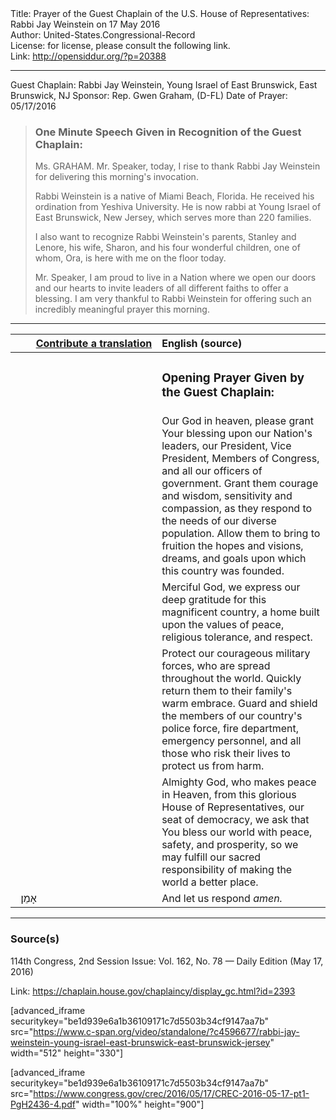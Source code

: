 <html>
<head></head>
<body>
Title: Prayer of the Guest Chaplain of the U.S. House of Representatives: Rabbi Jay Weinstein on 17 May 2016<br />
Author: United-States.Congressional-Record<br />
License: for license, please consult the following link.<br />
Link: <a href="http://opensiddur.org/?p=20388">http://opensiddur.org/?p=20388</a>
<p />
<hr />

Guest Chaplain: Rabbi Jay Weinstein, Young Israel of East Brunswick, East Brunswick, NJ
Sponsor: Rep. Gwen Graham, (D-FL)
Date of Prayer: 05/17/2016

<blockquote>
<h3>One Minute Speech Given in Recognition of the Guest Chaplain:</h3>
Ms. GRAHAM. Mr. Speaker, today, I rise to thank Rabbi Jay Weinstein for delivering this morning's invocation.

Rabbi Weinstein is a native of Miami Beach, Florida. He received his ordination from Yeshiva University. He is now rabbi at Young Israel of East Brunswick, New Jersey, which serves more than 220 families.

I also want to recognize Rabbi Weinstein's parents, Stanley and Lenore, his wife, Sharon, and his four wonderful children, one of whom, Ora, is here with me on the floor today.

Mr. Speaker, I am proud to live in a Nation where we open our doors and our hearts to invite leaders of all different faiths to offer a blessing. I am very thankful to Rabbi Weinstein for offering such an incredibly meaningful prayer this morning. 
</blockquote>

<hr />

<table style="margin-left: auto;margin-right: auto;" class="draggable">
<thead><tr><th id="x" style="text-align: right;"><a href="/contributing/upload/">Contribute a translation</a></th><th style="text-align: left;">English (source)</th></tr></thead>
<tbody>
<tr><td style="vertical-align:top;" width="46%">
<div class="liturgy"><span lang="he">

</span></div></td>
 
<td style="vertical-align:top;" width="53%">
<div class="english">
<h3>Opening Prayer Given by the Guest Chaplain:</h3>
</div></td></tr>


<tr><td style="vertical-align:top;" width="46%">
<div class="liturgy"><span lang="he">

</span></div></td>
 
<td style="vertical-align:top;" width="53%">
<div class="english">
Our God in heaven, 
please grant Your blessing 
upon our Nation's leaders, 
our President, 
Vice President, 
Members of Congress, 
and all our officers of government. 
Grant them courage and wisdom, 
sensitivity and compassion, 
as they respond to the needs 
of our diverse population. 
Allow them to bring to fruition 
the hopes and visions, 
dreams, and goals 
upon which this country was founded.
</div></td></tr>


<tr><td style="vertical-align:top;" width="46%">
<div class="liturgy"><span lang="he">

</span></div></td>
 
<td style="vertical-align:top;" width="53%">
<div class="english">
Merciful God, 
we express our deep gratitude 
for this magnificent country, 
a home built upon 
the values of peace, 
religious tolerance, 
and respect.
</div></td></tr>


<tr><td style="vertical-align:top;" width="46%">
<div class="liturgy"><span lang="he">

</span></div></td>
 
<td style="vertical-align:top;" width="53%">
<div class="english">
Protect our courageous military forces, 
who are spread throughout the world. 
Quickly return them 
to their family's warm embrace. 
Guard and shield the members of our country's 
police force, 
fire department, 
emergency personnel, 
and all those who risk their lives 
to protect us from harm.
</div></td></tr>


<tr><td style="vertical-align:top;" width="46%">
<div class="liturgy"><span lang="he">

</span></div></td>
 
<td style="vertical-align:top;" width="53%">
<div class="english">
Almighty God, who makes peace in Heaven, 
from this glorious House of Representatives, 
our seat of democracy, 
we ask that You bless our world 
with peace, 
safety, 
and prosperity, 
so we may fulfill our sacred responsibility 
of making the world a better place.
</div></td></tr>


<tr><td style="vertical-align:top;" width="46%">
<div class="liturgy"><span lang="he">
&nbsp;
אָמֵן׃
</span></div></td>
 
<td style="vertical-align:top;" width="53%">
<div class="english">
And let us respond 
<em>amen.</em>
</div></td></tr>
</tbody></table>

<hr />

<h3>Source(s)</h3>

114th Congress, 2nd Session
Issue: Vol. 162, No. 78 — Daily Edition (May 17, 2016)

Link: <a href="https://chaplain.house.gov/chaplaincy/display_gc.html?id=2393">https://chaplain.house.gov/chaplaincy/display_gc.html?id=2393</a>

[advanced_iframe securitykey="be1d939e6a1b36109171c7d5503b34cf9147aa7b" src="https://www.c-span.org/video/standalone/?c4596677/rabbi-jay-weinstein-young-israel-east-brunswick-east-brunswick-jersey" width="512" height="330"]

[advanced_iframe securitykey="be1d939e6a1b36109171c7d5503b34cf9147aa7b" src="https://www.congress.gov/crec/2016/05/17/CREC-2016-05-17-pt1-PgH2436-4.pdf" width="100%" height="900"]
</body>
</html>